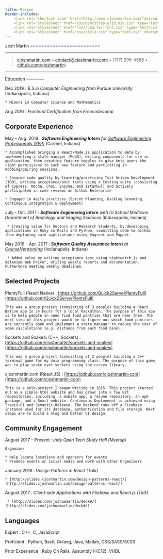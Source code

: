 ```yaml
---
title: Resume
header-includes:
    <link rel="shortcut icon" href="http://www.cjoshmartin.com/favicon.ico">
    <link rel="stylesheet" href="css/bootstrap-grid.min.css" type="text/css" charset="utf-8" />
    <link rel="stylesheet" href="font/charter-font.css" type="text/css" charset="utf-8" />
    <link rel="stylesheet" href="css/style.css" type="text/css" charset="utf-8" />
---
```


<div class="container">
<div class="row">
<div class="header col">
Josh Martin
=========================

----

> [cjoshmartin.com](https://www.cjoshmartin.com) • <contact@cjoshmartin.com> • (317) 296-4588 • [github.com/cjoshmartin](https://www.github.com/cjoshmartin)\

----
</div>
</div>

<div class="row"> 
<div class="main-content col">
Education
---------

Dec 2019
:   *B.S in Computer Engineering from Purdue University*
    (Indianapolis, Indiana)

    * Minors in Computer Science and Mathematics

Aug 2016
:   *Frontend Certification from Freecodecamp*

    
Corporate Experience
--------------------

May – Aug. 2018
:   *<strong>Software Engineering Intern</strong> for [Software Engineering Professionals (SEP)](https://www.sep.com/)*
    (Carmel, Indiana)
    
    * Accomplished bringing a React/Node.js application to Beta by implementing a state manager (MobX), writing components for use in application, then creating feature toggles to give beta users the right permissions to each new feature and particating in mobbing/pairing sessions. 

    * Ensured code quality by learning/practicing Test Driven Development (TDD), writing acceptance/unit tests using a testing suite (consisting of Cypress, Mocha, Chai, Enzyme, and Istanbul) and actively participated in code reviews on Github Enterprise

    * Engaged in Agile practices (Sprint Planning, Backlog Grooming, Continuous Integration & Deployment)

July - Oct. 2017
:   *<strong>Software Engineering Intern</strong> with
    IU School Medicine Department of Radiology and Imaging Sciences* (Indianapolis, Indiana)
    
     * Creating value for Doctors and Research Students, by developing applications in Ruby on Rails and Python, committing code to Github then deploying said applications using Vagrent and Puppet.
    
May 2016 - Apr. 2017
:   *<strong>Software Quality Assurance Intern</strong> at [CourseNetworking](http://www.thecn.com/)*
    (Indianapolis, Indiana)

     * Added value by writing acceptance test using nightwatch.js and Selenium Web Driver, writing weekly reports and documentation. Futhermore meeting weekly deadlines.

Selected Projects
----------------------------------

PlentyFull (React Native)
:   [https://github.com/Quick2Serve/PlentyFull](https://github.com/Quick2Serve/PlentyFull)

    This was a group project (consisting of 3 people) building a React Native app in 24 hours for a local hackathon. The purpose of this app is to help people in need find food pantries that are near them. The next step of this project would be to figure out which food pantries are currently open and implement a state manager to reduce the cost of some calculations (e.g. distance from each food bank).  

Sockets and Snakes\ (C++, Sockets)
:   [https://github.com/cjoshmartin/sockets-and-snakes](https://github.com/cjoshmartin/sockets-and-snakes)

    This was a group project (consisting of 2 people) building a C++ terminal game for my Unix programming class. The purpose of this game, was to play snake over sockets using the curses library.
    
cjoshmartin.com (React.JS)
:   [https://github.com/cjoshmartin-com](https://github.com/cjoshmartin-com)

    This is a solo-project I began writing in 2015. This project started out as a simple html website and has grown into a few Git repositories, including  a mobile app, a resume repository, an npm package, and a React website. Continuous Deployment is achieved using Travis-CI and Semantic-Release. The backend runs off a Firebase instance used for its database, authentication and file storage. Next steps are to build a blog and better UI design.

Community Engagement
----------------------------------

August 2017 – Present
:   *Indy Open Tech Study Hall (Meetup)*

    Organizer

    * Help locate locations and sponsors for events
    * Promote events on social media and work with other Organizers

January 2018
:   *Design Patterns in React (Talk)*

    * [http://slides.cjoshmartin.com/design-patterns-react/](http://slides.cjoshmartin.com/design-patterns-react/)

August 2017
:   *Client-side Applications with Firebase and React.js (Talk)*

     * [http://slides.com/joshuamartin/deck#/](http://slides.com/joshuamartin/deck#/)

Languages
----------------------------------

Expert
:   C++, C, JavaScript

Proficient
:   Python, Bash, Golang, Java, Matlab, CSS/SASS/SCSS

Prior Experience
:   Ruby On Rails, Assumbly (HC12), VHDL

</div>

<div class="sidebar">
</div>
</div>
</div>
